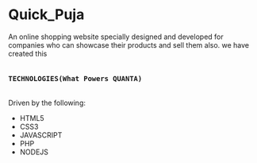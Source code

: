 # Quick_Puja
An online shopping website specially designed and developed for companies who can showcase their products and sell them also. we have created this
<pre><h4>TECHNOLOGIES(What Powers QUANTA)</h4></pre>
Driven by the following:
* HTML5
* CSS3
* JAVASCRIPT
* PHP
* NODEJS
